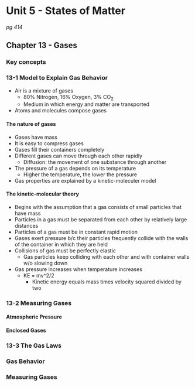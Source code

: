 # Unit 5 - States of Matter
_pg 414_

## Chapter 13 - Gases

### Key concepts

### 13-1 Model to Explain Gas Behavior

- Air is a mixture of gases 
  -  80% Nitrogen, 16% Oxygen, 3% CO<sub>2</sub>
  -  Medium in which energy and matter are transported
-  Atoms and molecules compose gases

#### The nature of gases
-  Gases have mass
-  It is easy to compress gases
-  Gases fill their containers completely 
-  Different gases can move through each other rapidly
   -  Diffusion: the movement of one substance through another
-  The pressure of a gas depends on its temperature 
   -  Higher the temperature, the lower the pressure
-  Gas properties are explained by a kinetic-moleculer model
  
#### The kinetic-molecular theory
-  Begins with the assumption that a gas consists of small particles that have mass
-  Particles in a gas must be separated from each other by relatively large distances
-  Particles of a gas must be in constant rapid motion
-  Gases exert pressure b/c their particles frequently collide with the walls of the container in which they are held
-  Collisions of gas must be perfectly elastic
   -  Gas particles keep colliding with each other and with container walls w/o slowing down
-  Gas pressure increases when temperature increases 
   -  KE = mv^2/2
      -  Kinetic energy equals mass times velocity squared divided by two

### 13-2 Measuring Gases

#### Atmospheric Pressure

#### Enclosed Gases

### 13-3 The Gas Laws

### Gas Behavior

### Measuring Gases

